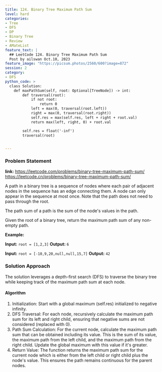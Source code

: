 ```yaml
---
title: 124. Binary Tree Maximum Path Sum
level: hard
categories:
- Tree
- DFS
- DP
- Binary Tree
- Review
- AMateList
feature_text: |
  ## LeetCode 124. Binary Tree Maximum Path Sum
  Post by ailswan Oct.10, 2023
feature_image: "https://picsum.photos/2560/600?image=872"
session: 2
category:
- DFS
python_code: >
  class Solution:
    def maxPathSum(self, root: Optional[TreeNode]) -> int:
        def traversal(root):
            if not root:
                return 0
            left = max(0, traversal(root.left))
            right = max(0, traversal(root.right))
            self.res = max(self.res, left + right + root.val)
            return max(left, right, 0) + root.val

        self.res = float('-inf')
        traversal(root)

   
---
```


### Problem Statement
**link:**
https://leetcode.com/problems/binary-tree-maximum-path-sum/
https://leetcode.cn/problems/binary-tree-maximum-path-sum/

A path in a binary tree is a sequence of nodes where each pair of adjacent nodes in the sequence has an edge connecting them. A node can only appear in the sequence at most once. Note that the path does not need to pass through the root.

The path sum of a path is the sum of the node's values in the path.

Given the root of a binary tree, return the maximum path sum of any non-empty path.


**Example:**

**Input:** `root = [1,2,3]`
**Output:** `6`
 
**Input:** `root = [-10,9,20,null,null,15,7]`
**Output:** `42`
 

### Solution Approach
The solution leverages a depth-first search (DFS) to traverse the binary tree while keeping track of the maximum path sum at each node.
 
#### Algorithm
1. Initialization: Start with a global maximum (self.res) initialized to negative infinity.
2. DFS Traversal: For each node, recursively calculate the maximum path sum for its left and right child, ensuring that negative sums are not considered (replaced with 0).
3. Path Sum Calculation: For the current node, calculate the maximum path sum that can be obtained including its value. This is the sum of its value, the maximum path from the left child, and the maximum path from the right child. Update the global maximum with this value if it's greater.
4. Return Value: The function returns the maximum path sum for the current node which is either from the left child or right child plus the node's value. This ensures the path remains continuous for the parent nodes.